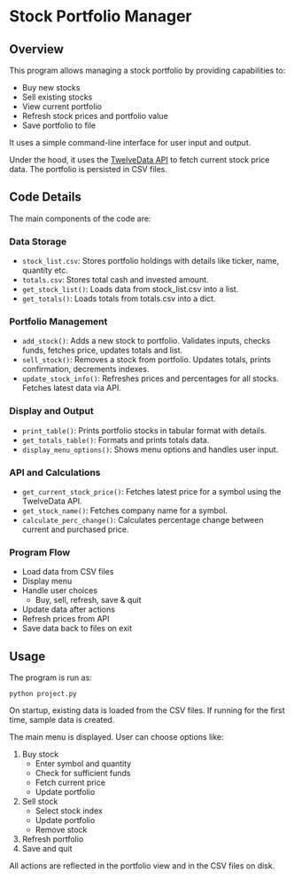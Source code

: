 # Stock Portfolio Manager

## Overview

This program allows managing a stock portfolio by providing capabilities to:

- Buy new stocks
- Sell existing stocks
- View current portfolio
- Refresh stock prices and portfolio value
- Save portfolio to file

It uses a simple command-line interface for user input and output.

Under the hood, it uses the [TwelveData API](https://twelvedata.com/) to fetch current stock price data. The portfolio is persisted in CSV files.

## Code Details

The main components of the code are:

### Data Storage

- `stock_list.csv`: Stores portfolio holdings with details like ticker, name, quantity etc.
- `totals.csv`: Stores total cash and invested amount.
- `get_stock_list()`: Loads data from stock_list.csv into a list.
- `get_totals()`: Loads totals from totals.csv into a dict.

### Portfolio Management 

- `add_stock()`: Adds a new stock to portfolio. Validates inputs, checks funds, fetches price, updates totals and list. 
- `sell_stock()`: Removes a stock from portfolio. Updates totals, prints confirmation, decrements indexes.
- `update_stock_info()`: Refreshes prices and percentages for all stocks. Fetches latest data via API.

### Display and Output

- `print_table()`: Prints portfolio stocks in tabular format with details.
- `get_totals_table()`: Formats and prints totals data.
- `display_menu_options()`: Shows menu options and handles user input.

### API and Calculations

- `get_current_stock_price()`: Fetches latest price for a symbol using the TwelveData API.
- `get_stock_name()`: Fetches company name for a symbol.
- `calculate_perc_change()`: Calculates percentage change between current and purchased price.

### Program Flow

- Load data from CSV files
- Display menu
- Handle user choices
  - Buy, sell, refresh, save & quit
- Update data after actions
- Refresh prices from API
- Save data back to files on exit

## Usage

The program is run as:

```
python project.py
```

On startup, existing data is loaded from the CSV files. If running for the first time, sample data is created.

The main menu is displayed. User can choose options like:

1. Buy stock
   - Enter symbol and quantity
   - Check for sufficient funds
   - Fetch current price
   - Update portfolio
2. Sell stock
   - Select stock index
   - Update portfolio
   - Remove stock
3. Refresh portfolio
4. Save and quit

All actions are reflected in the portfolio view and in the CSV files on disk.